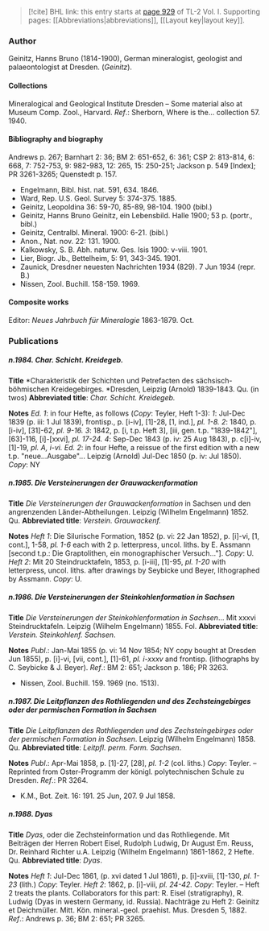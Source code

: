 > [!cite] BHL link: this entry starts at [page 929](https://www.biodiversitylibrary.org/item/103414#page/977/mode/1up) of TL-2 Vol. I.
> Supporting pages: [[Abbreviations|abbreviations]], [[Layout key|layout key]].

### Author

Geinitz, Hanns Bruno (1814-1900), German mineralogist, geologist and palaeontologist at Dresden. (*Geinitz*).

#### Collections

Mineralogical and Geological Institute Dresden – Some material also at Museum Comp. Zool., Harvard.
*Ref*.: Sherborn, Where is the... collection 57. 1940.

#### Bibliography and biography

Andrews p. 267; Barnhart 2: 36; BM 2: 651-652, 6: 361; CSP 2: 813-814, 6: 668, 7: 752-753, 9: 982-983, 12: 265, 15: 250-251; Jackson p. 549 \[Index\]; PR 3261-3265; Quenstedt p. 157.
- Engelmann, Bibl. hist. nat. 591, 634. 1846.
- Ward, Rep. U.S. Geol. Survey 5: 374-375. 1885.
- Geinitz, Leopoldina 36: 59-70, 85-89, 98-104. 1900 (bibl.)
- Geinitz, Hanns Bruno Geinitz, ein Lebensbild. Halle 1900; 53 p. (portr., bibl.)
- Geinitz, Centralbl. Mineral. 1900: 6-21. (bibl.)
- Anon., Nat. nov. 22: 131. 1900.
- Kalkowsky, S. B. Abh. naturw. Ges. Isis 1900: v-viii. 1901.
- Lier, Biogr. Jb., Bettelheim, 5: 91, 343-345. 1901.
- Zaunick, Dresdner neuesten Nachrichten 1934 (829). 7 Jun 1934 (repr. B.)
- Nissen, Zool. Buchill. 158-159. 1969.

#### Composite works

Editor: *Neues Jahrbuch für Mineralogie* 1863-1879. Oct.

### Publications

##### n.1984. Char. Schicht. Kreidegeb.

**Title**
*Charakteristik der Schichten und Petrefacten des sächsisch-böhmischen Kreidegebirges. *Dresden, Leipzig (Arnold) 1839-1843. Qu. (in twos)
**Abbreviated title**: *Char. Schicht. Kreidegeb.*

**Notes**
*Ed. 1*: in four Hefte, as follows (*Copy*: Teyler, Heft 1-3):
*1*: Jul-Dec 1839 (p. iii: 1 Jul 1839), frontisp., p. \[i-iv\], \[1\]-28, \[1, ind.\], *pl. 1-8.*
*2*: 1840, p. \[i-iv\], \[31\]-62, *pl. 9-16.*
*3*: 1842, p. \[i, t.p. Heft 3\], \[iii, gen. t.p. "1839-1842"\], \[63\]-116, \[i\]-\[xxvi\], *pl. 17-24.*
*4*: Sep-Dec 1843 (p. iv: 25 Aug 1843), p. c\[i\]-iv, \[1\]-19, *pl. A, i-vi.
Ed. 2*: in four Hefte, a reissue of the first edition with a new t.p. "neue...Ausgabe"... Leipzig (Arnold) Jul-Dec 1850 (p. iv: Jul 1850). *Copy*: NY

##### n.1985. Die Versteinerungen der Grauwackenformation

**Title**
*Die Versteinerungen der Grauwackenformation* in Sachsen und den angrenzenden Länder-Abtheilungen. Leipzig (Wilhelm Engelmann) 1852. Qu.
**Abbreviated title**: *Verstein. Grauwackenf.*

**Notes**
*Heft 1*: Die Silurische Formation, 1852 (p. vi: 22 Jan 1852), p. \[i\]-vi, \[1, cont.\], 1-58, *pl. 1-6* each with 2 p. letterpress, uncol. liths. by E. Assmann \[second t.p.: Die Graptolithen, ein monographischer Versuch..."\]. *Copy*: U.
*Heft 2*: Mit 20 Steindrucktafeln, 1853, p. \[i-iii\], \[1\]-95, *pl. 1-20* with letterpress, uncol. liths. after drawings by Seybicke und Beyer, lithographed by Assmann. *Copy*: U.

##### n.1986. Die Versteinerungen der Steinkohlenformation in Sachsen

**Title**
*Die Versteinerungen der Steinkohlenformation in Sachsen*... Mit xxxvi Steindrucktafeln. Leipzig (Wilhelm Engelmann) 1855. Fol.
**Abbreviated title**: *Verstein. Steinkohlenf. Sachsen*.

**Notes**
*Publ*.: Jan-Mai 1855 (p. vi: 14 Nov 1854; NY copy bought at Dresden Jun 1855), p. \[i\]-vi, \[vii, cont.\], \[1\]-61, *pl. i-xxxv* and frontisp. (lithographs by C. Seybicke & J. Beyer).
*Ref*.: BM 2: 651; Jackson p. 186; PR 3263.
- Nissen, Zool. Buchill. 159. 1969 (no. 1513).

##### n.1987. Die Leitpflanzen des Rothliegenden und des Zechsteingebirges oder der permischen Formation in Sachsen

**Title**
*Die Leitpflanzen des Rothliegenden und des Zechsteingebirges oder der permischen Formation in Sachsen*. Leipzig (Wilhelm Engelmann) 1858. Qu.
**Abbreviated title**: *Leitpfl. perm. Form. Sachsen*.

**Notes**
*Publ*.: Apr-Mai 1858, p. \[1\]-27, \[28\], *pl. 1-2* (col. liths.) *Copy*: Teyler. – Reprinted from Oster-Programm der königl. polytechnischen Schule zu Dresden.
*Ref*.: PR 3264.
- K.M., Bot. Zeit. 16: 191. 25 Jun, 207. 9 Jul 1858.

##### n.1988. Dyas

**Title**
*Dyas*, oder die Zechsteinformation und das Rothliegende. Mit Beiträgen der Herren Robert Eisel, Rudolph Ludwig, Dr August Em. Reuss, Dr. Reinhard Richter u.A. Leipzig (Wilhelm Engelmann) 1861-1862, 2 Hefte. Qu.
**Abbreviated title**: *Dyas*.

**Notes**
*Heft 1*: Jul-Dec 1861, (p. xvi dated 1 Jul 1861), p. \[i\]-xviii, \[1\]-130, *pl. 1-23* (lith.) *Copy*: Teyler.
*Heft 2*: 1862, p. \[i\]-viii, *pl. 24-42. Copy*: Teyler. – Heft 2 treats the plants. Collaborators for this part: R. Eisel (stratigraphy), R. Ludwig (Dyas in western Germany, id. Russia). Nachträge zu Heft 2: Geinitz et Deichmüller. Mitt. Kön. mineral.-geol. praehist. Mus. Dresden 5, 1882.
*Ref*.: Andrews p. 36; BM 2: 651; PR 3265.

